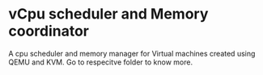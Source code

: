 # vCpu scheduler and Memory coordinator
A cpu scheduler and memory manager for Virtual machines created using QEMU and KVM. Go to respecitve folder to know more.
